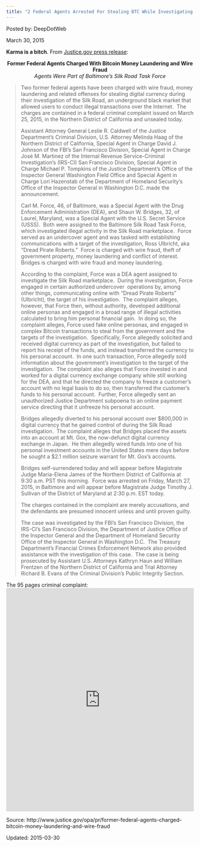 ```yaml
---
title: "2 Federal Agents Arrested For Stealing BTC While Investigating Silk Road"
---
```


Posted by: DeepDotWeb 

<span>March 30, 2015</span>





<p><strong>Karma is a bitch</strong>. From <a href="http://www.justice.gov/opa/pr/former-federal-agents-charged-bitcoin-money-laundering-and-wire-fraudhttp://" target="_blank">Justice.gov press release</a>:</p>
<p style="text-align: center;"><strong>Former Federal Agents Charged With Bitcoin Money Laundering and Wire Fraud</strong><br />
<em>Agents Were Part of Baltimore’s Silk Road Task Force</em></p>
<blockquote><p>Two former federal agents have been charged with wire fraud, money laundering and related offenses for stealing digital currency during their investigation of the Silk Road, an underground black market that allowed users to conduct illegal transactions over the Internet.  The charges are contained in a federal criminal complaint issued on March 25, 2015, in the Northern District of California and unsealed today.</p>
<p>Assistant Attorney General Leslie R. Caldwell of the Justice Department’s Criminal Division, U.S. Attorney Melinda Haag of the Northern District of California, Special Agent in Charge David J. Johnson of the FBI’s San Francisco Division, Special Agent in Charge José M. Martinez of the Internal Revenue Service-Criminal Investigation’s (IRS-CI) San Francisco Division, Special Agent in Charge Michael P. Tompkins of the Justice Department’s Office of the Inspector General Washington Field Office and Special Agent in Charge Lori Hazenstab of the Department of Homeland Security’s Office of the Inspector General in Washington D.C. made the announcement.</p>
<p>Carl M. Force, 46, of Baltimore, was a Special Agent with the Drug Enforcement Administration (DEA), and Shaun W. Bridges, 32, of Laurel, Maryland, was a Special Agent with the U.S. Secret Service (USSS).  Both were assigned to the Baltimore Silk Road Task Force, which investigated illegal activity in the Silk Road marketplace.  Force served as an undercover agent and was tasked with establishing communications with a target of the investigation, Ross Ulbricht, aka “Dread Pirate Roberts.”  Force is charged with wire fraud, theft of government property, money laundering and conflict of interest.  Bridges is charged with wire fraud and money laundering.</p>
<p>According to the complaint, Force was a DEA agent assigned to investigate the Silk Road marketplace.  During the investigation, Force engaged in certain authorized undercover  operations by, among other things, communicating online with “Dread Pirate Roberts” (Ulbricht), the target of his investigation.  The complaint alleges, however, that Force then, without authority, developed additional online personas and engaged in a broad range of illegal activities calculated to bring him personal financial gain.  In doing so, the complaint alleges, Force used fake online personas, and engaged in complex Bitcoin transactions to steal from the government and the targets of the investigation.  Specifically, Force allegedly solicited and received digital currency as part of the investigation, but failed to report his receipt of the funds, and instead transferred the currency to his personal account.  In one such transaction, Force allegedly sold information about the government’s investigation to the target of the investigation.  The complaint also alleges that Force invested in and worked for a digital currency exchange company while still working for the DEA, and that he directed the company to freeze a customer’s account with no legal basis to do so, then transferred the customer’s funds to his personal account.  Further, Force allegedly sent an unauthorized Justice Department subpoena to an online payment service directing that it unfreeze his personal account.</p>
<p>Bridges allegedly diverted to his personal account over $800,000 in digital currency that he gained control of during the Silk Road investigation.  The complaint alleges that Bridges placed the assets into an account at Mt. Gox, the now-defunct digital currency exchange in Japan.  He then allegedly wired funds into one of his personal investment accounts in the United States mere days before he sought a $2.1 million seizure warrant for Mt. Gox’s accounts.</p>
<p>Bridges self-surrendered today and will appear before Magistrate Judge Maria-Elena James of the Northern District of California at 9:30 a.m. PST this morning.  Force was arrested on Friday, March 27, 2015, in Baltimore and will appear before Magistrate Judge Timothy J. Sullivan of the District of Maryland at 2:30 p.m. EST today.</p>
<p>The charges contained in the complaint are merely accusations, and the defendants are presumed innocent unless and until proven guilty.</p>
<p>The case was investigated by the FBI’s San Francisco Division, the IRS-CI’s San Francisco Division, the Department of Justice Office of the Inspector General and the Department of Homeland Security Office of the Inspector General in Washington D.C.  The Treasury Department’s Financial Crimes Enforcement Network also provided assistance with the investigation of this case.  The case is being prosecuted by Assistant U.S. Attorneys Kathryn Haun and William Frentzen of the Northern District of California and Trial Attorney Richard B. Evans of the Criminal Division’s Public Integrity Section.</p></blockquote>
<p>The 95 pages criminal complaint:<br />
<iframe width="100%" height="600" class="scribd_iframe_embed" src="https://www.scribd.com/embeds/260401879/content?start_page=1&amp;view_mode=scroll&amp;show_recommendations=true" data-auto-height="false" data-aspect-ratio="undefined" scrolling="no" id="doc_54847" frameborder="0"></iframe></p>
<p>Source: http://www.justice.gov/opa/pr/former-federal-agents-charged-bitcoin-money-laundering-and-wire-fraud</p>

Updated: 2015-03-30